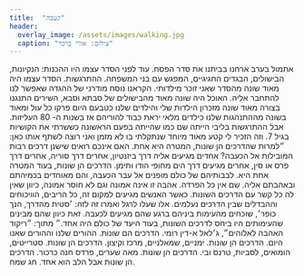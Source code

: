 ```yaml
---
title:  "קעבה"
header:
  overlay_image: /assets/images/walking.jpg
  caption: "צילום: אורי ברכר"
---
```

אתמול בערב ארחנו בביתנו את סדר הפסח. עוד לפני הסדר עצמו היו ההכנות: הנקיונות, הבישולים, הבגדים החגיגיים, המפגש עם בני המשפחה. ההתרגשות.
הסדר עצמו היה מאוד שונה מהסדר שאני זוכר מילדותי. הקראנו נוסח מודרני של ההגדה שאפשר לנו להתחבר אליה. האוכל היה שונה מאוד מהבישולים של סבתא וסבא, השירים התנגנו בצורה מאוד שונה מזכרון הילדות שלי והילדים שלנו כטבעם היום פרקו כל עול ומאוד בשונה מההתנהגות שלנו כילדים מלאי יראת כבוד להוריהם אז בשנות ה- 80 העליזות.
אבל ההתרגשות בליבי הייתה שם כמו שהייתה בפעם הראשונה כששרתי את הקושיות בגיל 7. וזה הזכיר לי קטע מאוד מיוחד שנתקלתי בו לא מזמן ואני רוצה לשתף אותו כאן:
״למרות שהדרכים הן שונות, המטרה היא אחת. האם אינכם רואים שישנן דרכים רבות המובילות אל הכעבה? אחדים מגיעים אליה דרך ביזנטיון, אחרים דרך סוריה, אחרים דרך פרס או סין, אחרים מגיעים דרך הים מחופי הודו ותימן. הדרכים הן שונות, בעוד המטרה אחת היא. לבבותיהם של כולם מופנים אל עבר הכעבה, והם מאוחדים בכמיהתם ובאהבתם אליה. שם אין כל הפרדה. אהבה זו אינה אמונה וגם לא חוסר אמונה, כיוון שאין לה כל קשר עם הדרכים השונות. כאשר האנשים מגיעים למקום זה, כל הריבים, הוויכוחים וההבדלים שבין הדרכים נעלמים. אלו שעלו לרגל ואמרו זה לזה: ׳סטית מהדרך, הנך כופר׳, שוכחים מהעימות ביניהם ברגע שהם מגיעים לכעבה. זאת כיוון שהם מבינים שהעימותים היו ביחס לדרכים השונות, בעוד היעד של כולם היה אחד.״
מתוך: ״ריקוד האהבה לאלוהים״, ג׳לאל א-דין רומי.
הדרכים הם שונות. ההורים שלנו וההורים שאנו היום. הדרכים הן שונות. ימניים, שמאלניים, מרכז וקיצון. הדרכים הן שונות. סטרייטים, הומואים, לסביות, טרנס ובי. הדרכים הן שונות. מאה שערים, פרדס חנה כרכור. הדרכים הן שונות אבל הלב הוא אחד.
חג שמח.